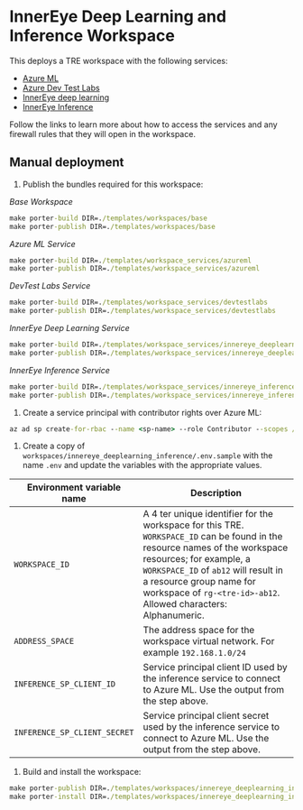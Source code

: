 # InnerEye Deep Learning and Inference Workspace

This deploys a TRE workspace with the following services:

- [Azure ML](../../../templates/workspace_services/azureml)
- [Azure Dev Test Labs](../../../templates/workspace_services/devtestlabs)
- [InnerEye deep learning](../../../templates/workspace_services/innereye_deeplearning)
- [InnerEye Inference](../../../templates/workspace_services/innereye_inference)

Follow the links to learn more about how to access the services and any firewall rules that they will open in the workspace.

## Manual deployment

1. Publish the bundles required for this workspace:

  *Base Workspace*

  ```cmd
  make porter-build DIR=./templates/workspaces/base
  make porter-publish DIR=./templates/workspaces/base
  ```

  *Azure ML Service*

  ```cmd
  make porter-build DIR=./templates/workspace_services/azureml
  make porter-publish DIR=./templates/workspace_services/azureml
  ```

  *DevTest Labs Service*

  ```cmd
  make porter-build DIR=./templates/workspace_services/devtestlabs
  make porter-publish DIR=./templates/workspace_services/devtestlabs
  ```

  *InnerEye Deep Learning Service*

  ```cmd
  make porter-build DIR=./templates/workspace_services/innereye_deeplearning
  make porter-publish DIR=./templates/workspace_services/innereye_deeplearning
  ```

  *InnerEye Inference Service*

  ```cmd
  make porter-build DIR=./templates/workspace_services/innereye_inference
  make porter-publish DIR=./templates/workspace_services/innereye_inference
  ```

1. Create a service principal with contributor rights over Azure ML:

  ```cmd
  az ad sp create-for-rbac --name <sp-name> --role Contributor --scopes /subscriptions/<subscription-id>/resourceGroups/<resource-group-name>/providers/Microsoft.MachineLearningServices/workspaces/<workspace-name>
  ```

1. Create a copy of `workspaces/innereye_deeplearning_inference/.env.sample` with the name `.env` and update the variables with the appropriate values.

  | Environment variable name | Description |
  | ------------------------- | ----------- |
  | `WORKSPACE_ID` | A 4 ter unique identifier for the workspace for this TRE. `WORKSPACE_ID` can be found in the resource names of the workspace resources; for example, a `WORKSPACE_ID` of `ab12` will result in a resource group name for workspace of `rg-<tre-id>-ab12`. Allowed characters: Alphanumeric. |
  | `ADDRESS_SPACE` | The address space for the workspace virtual network. For example `192.168.1.0/24`|
  | `INFERENCE_SP_CLIENT_ID` | Service principal client ID used by the inference service to connect to Azure ML. Use the output from the step above. |
  | `INFERENCE_SP_CLIENT_SECRET` | Service principal client secret used by the inference service to connect to Azure ML. Use the output from the step above. |

1. Build and install the workspace:

  ```cmd
  make porter-publish DIR=./templates/workspaces/innereye_deeplearning_inference
  make porter-install DIR=./templates/workspaces/innereye_deeplearning_inference
  ```
